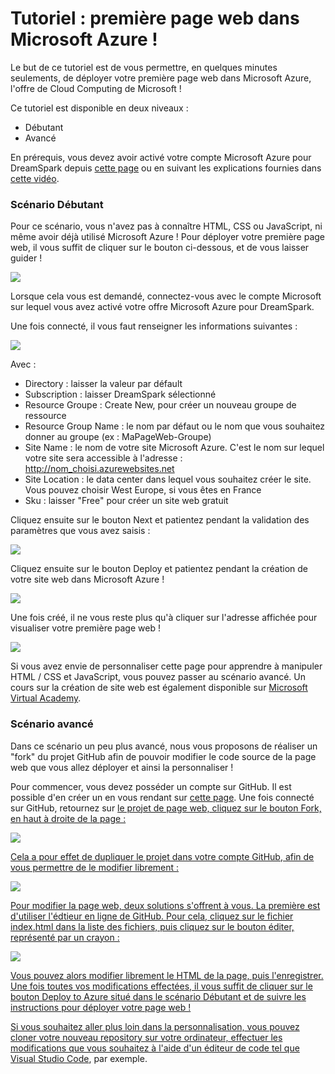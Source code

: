 # Tutoriel : première page web dans Microsoft Azure !

Le but de ce tutoriel est de vous permettre, en quelques minutes seulements, de déployer votre première page web dans Microsoft Azure, l'offre de Cloud Computing de Microsoft !

Ce tutoriel est disponible en deux niveaux :

* Débutant
* Avancé

En prérequis, vous devez avoir activé votre compte Microsoft Azure pour DreamSpark depuis <a href="https://www.dreamspark.com/Product/Product.aspx?productid=99" target="_blank">cette page</a> ou en suivant les explications fournies dans <a href="https://channel9.msdn.com/Blogs/Students/Microsoft-Azure-pour-DreamSpark" target="_blank">cette vidéo</a>.

### Scénario Débutant

Pour ce scénario, vous n'avez pas à connaître HTML, CSS ou JavaScript, ni même avoir déjà utilisé Microsoft Azure ! Pour déployer votre première page web, il vous suffit de cliquer sur le bouton ci-dessous, et de vous laisser guider !

<a href="https://azuredeploy.net/" target="_blank"><img src="http://azuredeploy.net/deploybutton.png"/></a>

Lorsque cela vous est demandé, connectez-vous avec le compte Microsoft sur lequel vous avez activé votre offre Microsoft Azure pour DreamSpark.

Une fois connecté, il vous faut renseigner les informations suivantes :

<img src="http://blogs.microsoft.fr/azure/files/2015/10/Tuto_Students_WebPage_001.png" />

Avec : 

* Directory : laisser la valeur par défault
* Subscription : laisser DreamSpark sélectionné
* Resource Groupe : Create New, pour créer un nouveau groupe de ressource
* Resource Group Name : le nom par défaut ou le nom que vous souhaitez donner au groupe (ex : MaPageWeb-Groupe)
* Site Name : le nom de votre site Microsoft Azure. C'est le nom sur lequel votre site sera accessible à l'adresse : http://nom_choisi.azurewebsites.net
* Site Location : le data center dans lequel vous souhaitez créer le site. Vous pouvez choisir West Europe, si vous êtes en France
* Sku : laisser "Free" pour créer un site web gratuit

Cliquez ensuite sur le bouton Next et patientez pendant la validation des paramètres que vous avez saisis :

<img src="http://blogs.microsoft.fr/azure/files/2015/10/Tuto_Students_WebPage_002.png" />

Cliquez ensuite sur le bouton Deploy et patientez pendant la création de votre site web dans Microsoft Azure !

<img src="http://blogs.microsoft.fr/azure/files/2015/10/Tuto_Students_WebPage_003.png" />

Une fois créé, il ne vous reste plus qu'à cliquer sur l'adresse affichée pour visualiser votre première page web !

<img src="http://blogs.microsoft.fr/azure/files/2015/10/Tuto_Students_WebPage_004.png" />

Si vous avez envie de personnaliser cette page pour apprendre à manipuler HTML / CSS et JavaScript, vous pouvez passer au scénario avancé.
Un cours sur la création de site web est également disponible sur <a href="https://www.microsoftvirtualacademy.com/fr-fr/training-courses/crer-un-site-web-quand-on-est-un-vrai-dbutant-12670" target="_blank">Microsoft Virtual Academy</a>.

### Scénario avancé

Dans ce scénario un peu plus avancé, nous vous proposons de réaliser un "fork" du projet GitHub afin de pouvoir modifier le code source de la page web que vous allez déployer et ainsi la personnaliser !

Pour commencer, vous devez posséder un compte sur GitHub. Il est possible d'en créer un en vous rendant sur <a href="https://github.com/join" target="_blank">cette page</a>.
Une fois connecté sur GitHub, retournez sur <a href="https://github.com/DXFrance/StudentsAzureWebPage" target="_blank">le projet de page web, cliquez sur le bouton Fork, en haut à droite de la page :

<img src="http://blogs.microsoft.fr/azure/files/2015/10/Tuto_Students_WebPage_005.png" />

Cela a pour effet de dupliquer le projet dans votre compte GitHub, afin de vous permettre de le modifier librement :

<img src="http://blogs.microsoft.fr/azure/files/2015/10/Tuto_Students_WebPage_006.png" />

Pour modifier la page web, deux solutions s'offrent à vous. La première est d'utiliser l'édtieur en ligne de GitHub. Pour cela, cliquez sur le fichier index.html dans la liste des fichiers, puis cliquez sur le bouton éditer, représenté par un crayon :

<img src="http://blogs.microsoft.fr/azure/files/2015/10/Tuto_Students_WebPage_007.png" />

Vous pouvez alors modifier librement le HTML de la page, puis l'enregistrer. Une fois toutes vos modifications effectées, il vous suffit de cliquer sur le bouton Deploy to Azure situé dans le scénario Débutant et de suivre les instructions pour déployer votre page web !

Si vous souhaitez aller plus loin dans la personnalisation, vous pouvez cloner votre nouveau repository sur votre ordinateur, effectuer les modifications que vous souhaitez à l'aide d'un éditeur de code tel que <a href="https://code.visualstudio.com/" target="_blank">Visual Studio Code</a>, par exemple.